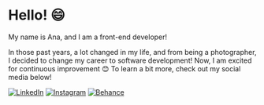 # Hello! 😄

My name is Ana, and I am a front-end developer!

In those past years, a lot changed in my life, and from being a photographer, I decided to change my career to software development! Now, I am excited for continuous improvement 😊
To learn a bit more, check out my social media below!

[![LinkedIn](https://img.shields.io/badge/linkedin-%230077B5.svg?style=for-the-badge&logo=linkedin&logoColor=white)](https://www.linkedin.com/in/ana-nishimoto/)
[![Instagram](https://img.shields.io/badge/Instagram-%23E4405F.svg?style=for-the-badge&logo=Instagram&logoColor=white)](https://www.instagram.com/ana.nishimoto/)
[![Behance](https://img.shields.io/badge/Behance-1769ff?style=for-the-badge&logo=behance&logoColor=white)](https://www.behance.net/ana_nishimoto)

